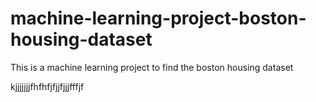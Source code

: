 # machine-learning-project-boston-housing-dataset
 This is a machine learning project to find the boston housing dataset 
 
 
 
kjjjjjjjfhfhfjfjjfjjjfffjf
